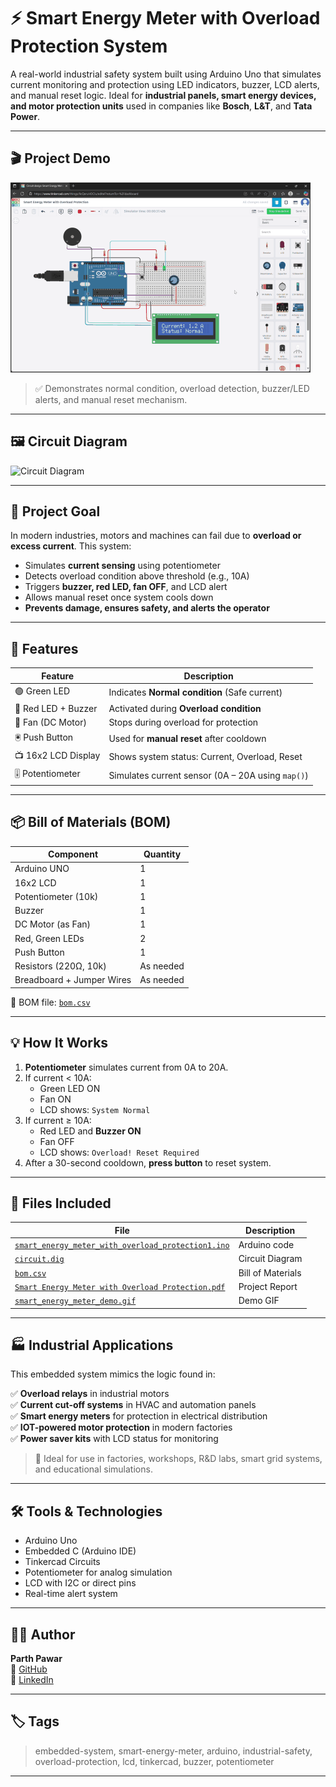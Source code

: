 # ⚡ Smart Energy Meter with Overload Protection System

A real-world industrial safety system built using Arduino Uno that simulates current monitoring and protection using LED indicators, buzzer, LCD alerts, and manual reset logic. Ideal for **industrial panels, smart energy devices, and motor protection units** used in companies like **Bosch**, **L&T**, and **Tata Power**.

---

## 🎬 Project Demo

![Smart Energy Meter Demo](smart_energy_meter_demo.gif)

> ✅ Demonstrates normal condition, overload detection, buzzer/LED alerts, and manual reset mechanism.

---

## 🖼️ Circuit Diagram

![Circuit Diagram](circuit.dig)

---

## 🎯 Project Goal

In modern industries, motors and machines can fail due to **overload or excess current**. This system:

- Simulates **current sensing** using potentiometer  
- Detects overload condition above threshold (e.g., 10A)  
- Triggers **buzzer, red LED, fan OFF**, and LCD alert  
- Allows manual reset once system cools down  
- **Prevents damage, ensures safety, and alerts the operator**

---

## 🔧 Features

| Feature                        | Description |
|-------------------------------|-------------|
| 🟢 Green LED                   | Indicates **Normal condition** (Safe current) |
| 🔴 Red LED + Buzzer            | Activated during **Overload condition** |
| 💨 Fan (DC Motor)              | Stops during overload for protection |
| 🖲️ Push Button                | Used for **manual reset** after cooldown |
| 📺 16x2 LCD Display            | Shows system status: Current, Overload, Reset |
| 🎚️ Potentiometer              | Simulates current sensor (0A – 20A using `map()`) |

---

## 📦 Bill of Materials (BOM)

| Component             | Quantity |
|----------------------|----------|
| Arduino UNO          | 1        |
| 16x2 LCD             | 1        |
| Potentiometer (10k)  | 1        |
| Buzzer               | 1        |
| DC Motor (as Fan)    | 1        |
| Red, Green LEDs      | 2        |
| Push Button          | 1        |
| Resistors (220Ω, 10k)| As needed |
| Breadboard + Jumper Wires | As needed |

📎 BOM file: [`bom.csv`](bom.csv)

---

## 💡 How It Works

1. **Potentiometer** simulates current from 0A to 20A.
2. If current < 10A:
   - Green LED ON  
   - Fan ON  
   - LCD shows: `System Normal`
3. If current ≥ 10A:
   - Red LED and **Buzzer ON**  
   - Fan OFF  
   - LCD shows: `Overload! Reset Required`
4. After a 30-second cooldown, **press button** to reset system.

---

## 📂 Files Included

| File | Description |
|------|-------------|
| [`smart_energy_meter_with_overload_protection1.ino`](smart_energy_meter_with_overload_protection1.ino) | Arduino code |
| [`circuit.dig`](circuit.dig) | Circuit Diagram |
| [`bom.csv`](bom.csv) | Bill of Materials |
| [`Smart Energy Meter with Overload Protection.pdf`](Smart%20Energy%20Meter%20with%20Overload%20Protection.pdf) | Project Report |
| [`smart_energy_meter_demo.gif`](smart_energy_meter_demo.gif) | Demo GIF |

---

## 🏭 Industrial Applications

This embedded system mimics the logic found in:

✅ **Overload relays** in industrial motors  
✅ **Current cut-off systems** in HVAC and automation panels  
✅ **Smart energy meters** for protection in electrical distribution  
✅ **IOT-powered motor protection** in modern factories  
✅ **Power saver kits** with LCD status for monitoring

> 🎯 Ideal for use in factories, workshops, R&D labs, smart grid systems, and educational simulations.

---

## 🛠️ Tools & Technologies

- Arduino Uno  
- Embedded C (Arduino IDE)  
- Tinkercad Circuits  
- Potentiometer for analog simulation  
- LCD with I2C or direct pins  
- Real-time alert system

---

## 👨‍💻 Author

**Parth Pawar**  
🔗 [GitHub](https://github.com/parth-558)  
🔗 [LinkedIn](https://www.linkedin.com/in/parth-pawar-b82628248/)

---

## 🏷️ Tags

> embedded-system, smart-energy-meter, arduino, industrial-safety, overload-protection, lcd, tinkercad, buzzer, potentiometer

---


